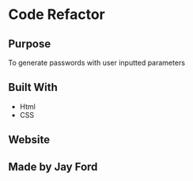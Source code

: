 # Code Refactor


## Purpose
To generate passwords with user inputted parameters

## Built With
* Html
* CSS

## Website


## Made by Jay Ford

